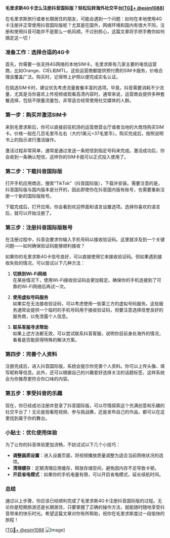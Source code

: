 **毛里求斯4G卡怎么注册抖音国际版？轻松玩转海外社交平台[[TG💪+ @esim1088](https://t.me/s/esim1088)]**

在毛里求斯旅行或者长期居住的朋友，可能会遇到一个问题：如何在本地使用4G卡注册并正常使用抖音国际版呢？尤其是在国外，网络环境和国内有很大不同，注册和使用抖音可能并不是那么一帆风顺。不过别担心，这篇文章将手把手教你如何搞定这一切！

### **准备工作：选择合适的4G卡**
首先，你需要一张支持4G网络的本地SIM卡。毛里求斯有几家主要的电信运营商，比如Orange、CIEL和MTL。这些运营商都提供预付费的SIM卡服务，价格合理且覆盖广泛。购买时，记得带上护照以便完成实名认证。

在挑选SIM卡时，建议优先考虑流量套餐丰富的选项。毕竟，抖音需要消耗不少流量，尤其是当你喜欢上传视频或观看高清内容时。通常来说，运营商会提供多种套餐选择，包括不限量流量包，非常适合经常使用社交媒体的人群。

### **第一步：购买并激活SIM卡**
来到毛里求斯后，你可以直接前往机场的运营商营业厅或者当地的大商场购买SIM卡。价格一般在几百毛里币左右（大约1美元=37毛里币）。购买完成后，按照说明书上的指示进行激活操作。

激活过程非常简单，通常是通过发送一条短信到指定号码来完成。激活成功后，你会收到一条确认短信，这样你的SIM卡就可以正式投入使用了。

### **第二步：下载抖音国际版**
打开手机应用商店，搜索“TikTok”（抖音国际版），下载并安装。需要注意的是，抖音国际版与国内版本是分开的，因此即使你在抖音国内版有账号，也需要重新注册一个新的国际版账号。

下载完成后，打开应用，你会看到欢迎界面和语言设置选项。选择你喜欢的语言后，就可以开始注册了。

### **第三步：注册抖音国际版账号**
在注册过程中，抖音会要求你输入手机号码以接收验证码。这里就涉及到一个关键问题——如何确保验证码能够顺利接收？

如果你的毛里求斯4G卡信号良好，可以直接使用它来接收验证码。但如果遇到接收失败的情况，可以尝试以下几种方法：

1. **切换到Wi-Fi网络**  
   在某些情况下，使用Wi-Fi接收验证码会更加稳定。确保你的手机连接到了可靠的Wi-Fi网络后再试一次。
   
2. **使用虚拟号码服务**  
   如果实在无法接收验证码，可以考虑使用一些第三方的虚拟号码服务。这些服务通常会提供一个临时的手机号码用于接收验证码，但要注意选择信誉良好的服务商，以免泄露个人信息。

3. **联系客服寻求帮助**  
   如果上述方法都无效，可以尝试联系抖音客服，说明你目前身处海外的情况，看看是否能获得特殊的解决方案。

### **第四步：完善个人资料**
注册完成后，进入抖音国际版，系统会提示你完善个人资料。你可以上传头像、填写昵称等信息。此外，还可以根据自己的兴趣爱好选择关注的话题标签，这样系统会为你推荐更符合你口味的内容。

### **第五步：享受抖音的乐趣**
现在，你已经成功注册并登录了抖音国际版，可以尽情探索这个充满创意和乐趣的社交平台了！无论是观看短视频、参与挑战赛，还是发布自己的作品，都可以在这里找到属于你的舞台。

### **小贴士：优化使用体验**
为了让你的抖音体验更加流畅，不妨试试以下几个小技巧：
- **调整画质设置**：进入设置页面，将视频播放质量调整为适合当前网络状况的选项。
- **清理缓存**：定期清理应用缓存，释放存储空间，避免因内存不足导致卡顿。
- **开启省电模式**：如果你的手机电量有限，可以开启省电模式，延长续航时间。

### **总结**
通过以上步骤，你应该已经顺利完成了毛里求斯4G卡注册抖音国际版的过程。无论你是短期旅游还是长期居住，只要掌握了正确的操作方法，就能随时随地享受抖音带来的快乐时光。希望这篇文章对你有所帮助，祝你在毛里求斯度过一段愉快的旅程！

[[TG💪+ @esim1088](https://t.me/s/esim1088) ![Image](https://i.postimg.cc/4NQfJmqS/Snipaste-2025-05-13-00-14-12.png)]